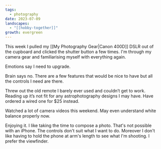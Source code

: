 ```yaml
---
tags:
  - photography
date: 2023-07-09
landscapes:
  - "[[hobby-together]]"
growth: evergreen
---
```

This week I pulled my [[My Photography Gear|Canon 400D]] DSLR out of the cupboard and clicked the shutter button a few times. I'm through my camera gear and familiarising myself with everything again.

Emotions say I need to upgrade.

Brain says no. There are a few features that would be nice to have but all the controls I need are there.

Threw out the old remote I barely ever used and couldn’t get to work. Reading up it’s not fit for any astrophotography designs I may have. Have ordered a wired one for $25 instead.

Watched a lot of camera videos this weekend. May even understand white balance properly now.

Enjoying it. I like taking the time to compose a photo. That's not possible with an iPhone. The controls don't suit what I want to do. Moreover I don't like having to hold the phone at arm's length to see what I'm shooting. I prefer the viewfinder.
